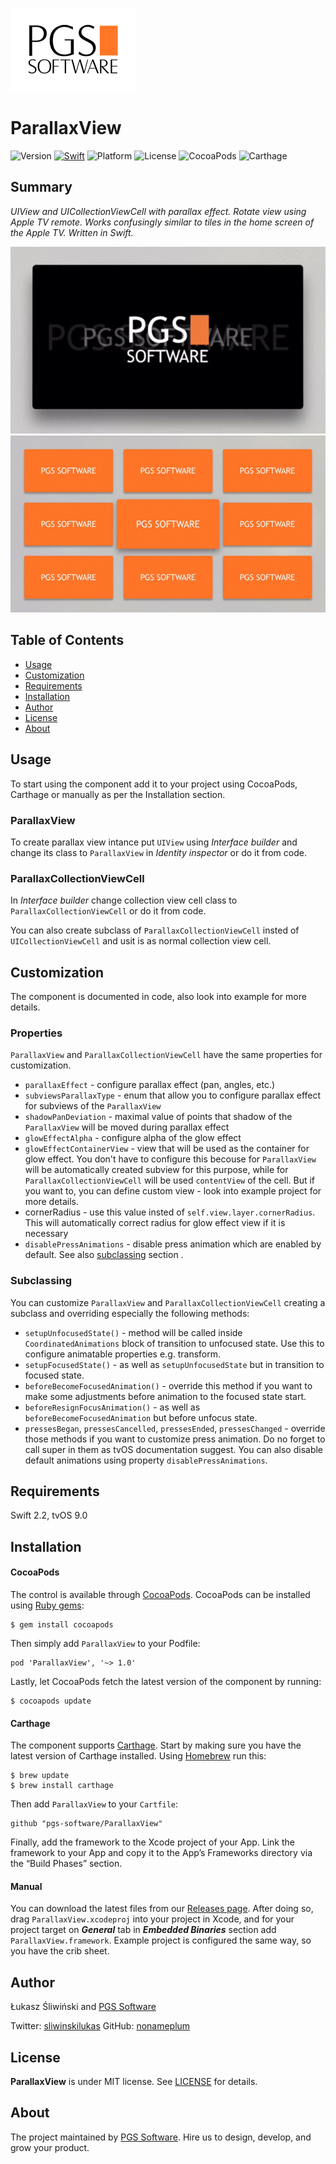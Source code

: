 ![PGS Software](Assets/pgssoftware-logo-200px.png) 

# ParallaxView

![Version](https://img.shields.io/badge/Version-1.0.7-orange.svg?style=flat)
[![Swift](https://img.shields.io/badge/Swift-2.2-brightgreen.svg?style=flat)](https://swift.org)
![Platform](https://img.shields.io/badge/Platforms-tvOS-lightgray.svg?style=flat)
![License](https://img.shields.io/badge/License-MIT-blue.svg?style=flat)
![CocoaPods](https://img.shields.io/badge/Cocoapods-compatible-green.svg?style=flat)
![Carthage](https://img.shields.io/badge/Carthage-compatible-green.svg?style=flat)

## Summary

*UIView and UICollectionViewCell with parallax effect. Rotate view using Apple TV remote.
Works confusingly similar to tiles in the home screen of the Apple TV.
Written in Swift.*

![](Assets/parallax_view.gif)
![](Assets/parallax_collection_view_cell.gif)

## Table of Contents

* [Usage](#usage)
* [Customization](#customization)
* [Requirements](#requirements)
* [Installation](#installation)
* [Author](#author)
* [License](#license)
* [About](#about)

## Usage

To start using the component add it to your project using CocoaPods, Carthage or manually as per the Installation section.

### ParallaxView

To create parallax view intance put `UIView` using *Interface builder* and change its class to `ParallaxView` in *Identity inspector* or do it from code.

### ParallaxCollectionViewCell

In *Interface builder* change collection view cell class to `ParallaxCollectionViewCell` or do it from code.

You can also create subclass of `ParallaxCollectionViewCell` insted of `UICollectionViewCell` and usit is as normal collection view cell.

## Customization

The component is documented in code, also look into example for more details.

### Properties

`ParallaxView` and `ParallaxCollectionViewCell` have the same properties for customization.

* `parallaxEffect` - configure parallax effect (pan, angles, etc.)
* `subviewsParallaxType` - enum that allow you to configure parallax effect for subviews of the `ParallaxView`
* `shadowPanDeviation` - maximal value of points that shadow of the `ParallaxView` will be moved during parallax effect
* `glowEffectAlpha` - configure alpha of the glow effect
* `glowEffectContainerView` - view that will be used as the container for glow effect. You don't have to configure this becouse for `ParallaxView` will be automatically created subview for this purpose, while for `ParallaxCollectionViewCell` will be used `contentView` of the cell. But if you want to, you can define custom view - look into example project for more details.
* cornerRadius - use this value insted of `self.view.layer.cornerRadius`. This will automatically correct radius for glow effect view if it is necessary
* `disablePressAnimations` - disable press animation which are enabled by default. See also [subclassing](#subclassing) section .

### <a name="subclassing"></a>Subclassing

You can customize `ParallaxView` and `ParallaxCollectionViewCell` creating a subclass and overriding especially the following methods:

* `setupUnfocusedState()` - method will be called inside `CoordinatedAnimations` block of transition to unfocused state. Use this to configure animatable properties e.g. transform.
* `setupFocusedState()` - as well as `setupUnfocusedState` but in transition to focused state.
* `beforeBecomeFocusedAnimation()` - override this method if you want to make some adjustments before animation to the focused state start.
* `beforeResignFocusAnimation()` - as well as `beforeBecomeFocusedAnimation` but before unfocus state.
* `pressesBegan`, `pressesCancelled`, `pressesEnded`, `pressesChanged` - override those methods if you want to customize press animation. Do no forget to call super in them as tvOS documentation suggest. You can also disable default animations using property `disablePressAnimations`.

## Requirements

Swift 2.2, tvOS 9.0

## Installation

#### CocoaPods

The control is available through [CocoaPods](https://cocoapods.org/). CocoaPods can be installed using [Ruby gems](https://rubygems.org/):
```shell
$ gem install cocoapods
```

Then simply add `ParallaxView` to your Podfile:

```
pod 'ParallaxView', '~> 1.0'
```

Lastly, let CocoaPods fetch the latest version of the component by running:
```shell
$ cocoapods update
```

#### Carthage
The component supports [Carthage](https://github.com/Carthage/Carthage). Start by making sure you have the latest version of Carthage installed. Using [Homebrew](http://brew.sh/) run this:
```shell
$ brew update
$ brew install carthage
```
Then add `ParallaxView` to your `Cartfile`:
```
github "pgs-software/ParallaxView"
```
Finally, add the framework to the Xcode project of your App. Link the framework to your App and copy it to the App’s Frameworks directory via the “Build Phases” section.

#### Manual

You can download the latest files from our [Releases page](https://github.com/pgs-software/ParallaxView/releases). After doing so, drag `ParallaxView.xcodeproj` into your project in Xcode, and for your project target on ***General*** tab in ***Embedded Binaries*** section add `ParallaxView.framework`. Example project is configured the same way, so you have the crib sheet.

## Author

Łukasz Śliwiński and [PGS Software](https://www.pgs-soft.com)

Twitter: [sliwinskilukas](https://twitter.com/sliwinskilukas)
GitHub: [nonameplum](https://github.com/nonameplum)

## License

**ParallaxView** is under MIT license. See [LICENSE](LICENSE) for details.

## About
The project maintained by [PGS Software](https://www.pgs-soft.com). Hire us to design, develop, and grow your product.


